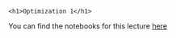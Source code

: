 ~~~
<h1>Optimization 1</h1>
~~~



You can find the notebooks for this lecture [here](https://github.com/floswald/NumericalMethods/tree/master/lecture_notebooks/week3)